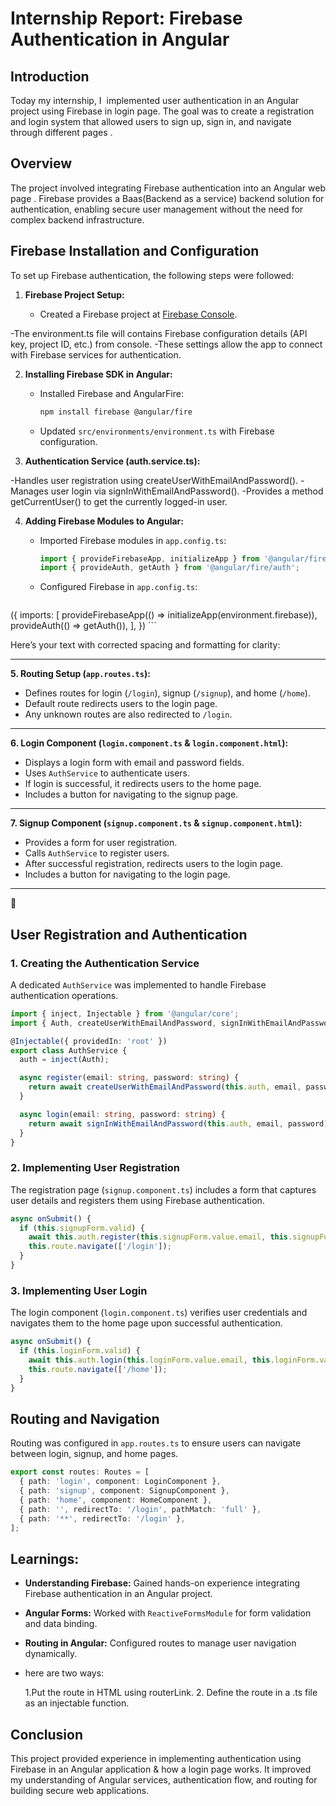 # Internship Report: Firebase Authentication in Angular

## Introduction

Today my internship, I  implemented user authentication in an Angular project using Firebase in login page. The goal was to create a  registration and login system that allowed users to sign up, sign in, and navigate through different pages .

## Overview

The project involved integrating Firebase authentication into an Angular web page . Firebase provides a Baas(Backend as a service) backend solution for authentication, enabling secure user management without the need for complex backend infrastructure.

## Firebase Installation and Configuration

To set up Firebase authentication, the following steps were followed:

1. **Firebase Project Setup:**

   - Created a Firebase project at [Firebase Console](https://console.firebase.google.com/).


-The environment.ts file will contains Firebase configuration details (API key, project ID, etc.) from console.
-These settings allow the app to connect with Firebase services for authentication.

2. **Installing Firebase SDK in Angular:**

   - Installed Firebase and AngularFire:
     ```sh
     npm install firebase @angular/fire
     ```
   - Updated `src/environments/environment.ts` with Firebase configuration.
  
3. **Authentication Service (auth.service.ts):**

-Handles user registration using createUserWithEmailAndPassword().
-Manages user login via signInWithEmailAndPassword().
-Provides a method getCurrentUser() to get the currently logged-in user.



4. **Adding Firebase Modules to Angular:**

   - Imported Firebase modules in `app.config.ts`:
     ```typescript
     import { provideFirebaseApp, initializeApp } from '@angular/fire/app';
     import { provideAuth, getAuth } from '@angular/fire/auth';
     ```
   - Configured Firebase in `app.config.ts`:
     ```typescript
({
       imports: [
         provideFirebaseApp(() => initializeApp(environment.firebase)),
         provideAuth(() => getAuth()),
       ],
     })
     ```


  Here’s your text with corrected spacing and formatting for clarity:

---

**5. Routing Setup (`app.routes.ts`):**  

- Defines routes for login (`/login`), signup (`/signup`), and home (`/home`).  
- Default route redirects users to the login page.  
- Any unknown routes are also redirected to `/login`.  

---

**6. Login Component (`login.component.ts` & `login.component.html`):**  

- Displays a login form with email and password fields.  
- Uses `AuthService` to authenticate users.  
- If login is successful, it redirects users to the home page.  
- Includes a button for navigating to the signup page.  

---

**7. Signup Component (`signup.component.ts` & `signup.component.html`):**  

- Provides a form for user registration.  
- Calls `AuthService` to register users.  
- After successful registration, redirects users to the login page.  
- Includes a button for navigating to the login page.  

---
🚀

## User Registration and Authentication

### **1. Creating the Authentication Service**

A dedicated `AuthService` was implemented to handle Firebase authentication operations.

```typescript
import { inject, Injectable } from '@angular/core';
import { Auth, createUserWithEmailAndPassword, signInWithEmailAndPassword } from '@angular/fire/auth';

@Injectable({ providedIn: 'root' })
export class AuthService {
  auth = inject(Auth);

  async register(email: string, password: string) {
    return await createUserWithEmailAndPassword(this.auth, email, password);
  }

  async login(email: string, password: string) {
    return await signInWithEmailAndPassword(this.auth, email, password);
  }
}
```

### **2. Implementing User Registration**

The registration page (`signup.component.ts`) includes a form that captures user details and registers them using Firebase authentication.

```typescript
async onSubmit() {
  if (this.signupForm.valid) {
    await this.auth.register(this.signupForm.value.email, this.signupForm.value.password);
    this.route.navigate(['/login']);
  }
}
```

### **3. Implementing User Login**

The login component (`login.component.ts`) verifies user credentials and navigates them to the home page upon successful authentication.

```typescript
async onSubmit() {
  if (this.loginForm.valid) {
    await this.auth.login(this.loginForm.value.email, this.loginForm.value.password);
    this.route.navigate(['/home']);
  }
}
```

## Routing and Navigation

Routing was configured in `app.routes.ts` to ensure users can navigate between login, signup, and home pages.

```typescript
export const routes: Routes = [
  { path: 'login', component: LoginComponent },
  { path: 'signup', component: SignupComponent },
  { path: 'home', component: HomeComponent },
  { path: '', redirectTo: '/login', pathMatch: 'full' },
  { path: '**', redirectTo: '/login' },
];
```

## Learnings:

- **Understanding Firebase:** Gained hands-on experience integrating Firebase authentication in an Angular project.

- **Angular Forms:** Worked with `ReactiveFormsModule` for form validation and data binding.

- **Routing in Angular:** Configured routes to manage user navigation dynamically.
- here are two ways:

   1.Put the route in HTML using routerLink.
   2. Define the route in a .ts file as an injectable function.



## Conclusion

This project provided  experience in implementing authentication using Firebase in an Angular application & how a login page works. 
It improved my understanding of Angular services, authentication flow, and routing for building secure web applications.

